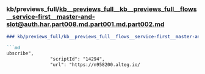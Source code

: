 ### kb/previews_full/kb__previews_full__kb__previews_full__flows__service-first__master-and-slot@auth.har.part008.md.part001.md.part002.md

```md
### kb/previews_full/kb__previews_full__flows__service-first__master-and-slot@auth.har.part008.md.part001.md (part 002)

```md
ubscribe",
                "scriptId": "14294",
                "url": "https://n958200.alteg.io/
```

```

```
